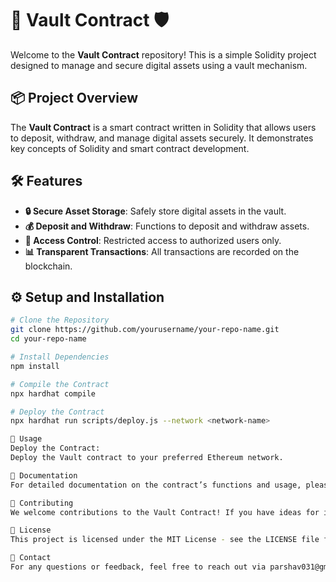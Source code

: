 # 🚀 **Vault Contract** 🛡️

Welcome to the **Vault Contract** repository! This is a simple Solidity project designed to manage and secure digital assets using a vault mechanism.

## 📦 **Project Overview**

The **Vault Contract** is a smart contract written in Solidity that allows users to deposit, withdraw, and manage digital assets securely. It demonstrates key concepts of Solidity and smart contract development.

## 🛠️ **Features**

- **🔒 Secure Asset Storage**: Safely store digital assets in the vault.
- **💰 Deposit and Withdraw**: Functions to deposit and withdraw assets.
- **🔑 Access Control**: Restricted access to authorized users only.
- **📊 Transparent Transactions**: All transactions are recorded on the blockchain.

## ⚙️ **Setup and Installation**

```bash
# Clone the Repository
git clone https://github.com/yourusername/your-repo-name.git
cd your-repo-name

# Install Dependencies
npm install

# Compile the Contract
npx hardhat compile

# Deploy the Contract
npx hardhat run scripts/deploy.js --network <network-name>

📜 Usage
Deploy the Contract:
Deploy the Vault contract to your preferred Ethereum network.

📖 Documentation
For detailed documentation on the contract’s functions and usage, please refer to the Solidity Documentation.

🚀 Contributing
We welcome contributions to the Vault Contract! If you have ideas for improvements or find any issues, please open an issue or submit a pull request.

🔗 License
This project is licensed under the MIT License - see the LICENSE file for details.

📧 Contact
For any questions or feedback, feel free to reach out via parshav031@gmail.com